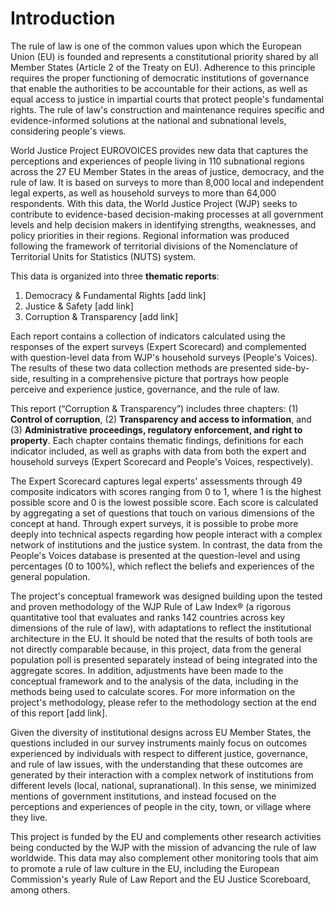 # Introduction

The rule of law is one of the common values upon which the European Union (EU) is founded and represents a constitutional priority shared by all Member States (Article 2 of the Treaty on EU). Adherence to this principle requires the proper functioning of democratic institutions of governance that enable the authorities to be accountable for their actions, as well as equal access to justice in impartial courts that protect people's fundamental rights. The rule of law's construction and maintenance requires specific and evidence-informed solutions at the national and subnational levels, considering people's views.

World Justice Project EUROVOICES provides new data that captures the perceptions and experiences of people living in 110 subnational regions across the 27 EU Member States in the areas of justice, democracy, and the rule of law. It is based on surveys to more than 8,000 local and independent legal experts, as well as household surveys to more than 64,000 respondents. With this data, the World Justice Project (WJP) seeks to contribute to evidence-based decision-making processes at all government levels and help decision makers in identifying strengths, weaknesses, and policy priorities in their regions. Regional information was produced following the framework of territorial divisions of the Nomenclature of Territorial Units for Statistics (NUTS) system.

This data is organized into three **thematic reports**:

1. Democracy & Fundamental Rights [add link]
2. Justice & Safety [add link]
3. Corruption & Transparency [add link]

Each report contains a collection of indicators calculated using the responses of the expert surveys (Expert Scorecard) and complemented with question-level data from WJP's household surveys (People's Voices). The results of these two data collection methods are presented side-by-side, resulting in a comprehensive picture that portrays how people perceive and experience justice, governance, and the rule of law.

This report (“Corruption & Transparency”) includes three chapters: (1) **Control of corruption**, (2) **Transparency and access to information**, and (3) **Administrative proceedings, regulatory enforcement, and right to property**. Each chapter contains thematic findings, definitions for each indicator included, as well as graphs with data from both the expert and household surveys (Expert Scorecard and People's Voices, respectively).

The Expert Scorecard captures legal experts' assessments through 49 composite indicators with scores ranging from 0 to 1, where 1 is the highest possible score and 0 is the lowest possible score. Each score is calculated by aggregating a set of questions that touch on various dimensions of the concept at hand. Through expert surveys, it is possible to probe more deeply into technical aspects regarding how people interact with a complex network of institutions and the justice system.  In contrast, the data from the People's Voices database is presented at the question-level and using percentages (0 to 100%), which reflect the beliefs and experiences of the general population.

The project's conceptual framework was designed building upon the tested and proven methodology of the WJP Rule of Law Index® (a rigorous quantitative tool that evaluates and ranks 142 countries across key dimensions of the rule of law), with adaptations to reflect the institutional architecture in the EU. It should be noted that the results of both tools are not directly comparable because, in this project, data from the general population poll is presented separately instead of being integrated into the aggregate scores. In addition, adjustments have been made to the conceptual framework and to the analysis of the data, including in the methods being used to calculate scores. For more information on the project's methodology, please refer to the methodology section at the end of this report [add link].

Given the diversity of institutional designs across EU Member States, the questions included in our survey instruments mainly focus on outcomes experienced by individuals with respect to different justice, governance, and rule of law issues, with the understanding that these outcomes are generated by their interaction with a complex network of institutions from different levels (local, national, supranational). In this sense, we minimized mentions of government institutions, and instead focused on the perceptions and experiences of people in the city, town, or village where they live.

This project is funded by the EU and complements other research activities being conducted by the WJP with the mission of advancing the rule of law worldwide. This data may also complement other monitoring tools that aim to promote a rule of law culture in the EU, including the European Commission's yearly Rule of Law Report and the EU Justice Scoreboard, among others.
